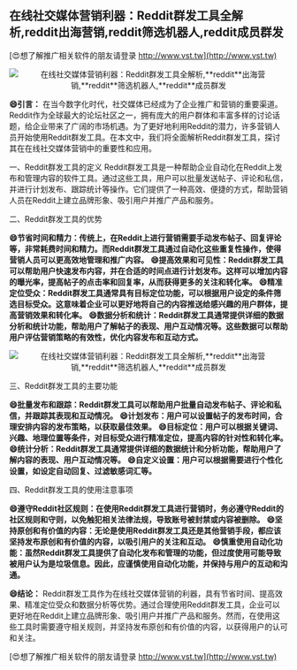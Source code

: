 ## **在线社交媒体营销利器：Reddit群发工具全解析,**reddit**出海营销,**reddit**筛选机器人,**reddit**成员群发**

[😍想了解推广相关软件的朋友请登录 http://www.vst.tw](http://www.vst.tw)

 <center><img src="https://vst.tw/MP4/tuiguang/png/4.png" alt="在线社交媒体营销利器：Reddit群发工具全解析,**reddit**出海营销,**reddit**筛选机器人,**reddit**成员群发"></center>

**😄引言：**
在当今数字化时代，社交媒体已经成为了企业推广和营销的重要渠道。Reddit作为全球最大的论坛社区之一，拥有庞大的用户群体和丰富多样的讨论话题，给企业带来了广阔的市场机遇。为了更好地利用Reddit的潜力，许多营销人员开始使用Reddit群发工具。在本文中，我们将全面解析Reddit群发工具，探讨其在在线社交媒体营销中的重要性和应用。

一、Reddit群发工具的定义
Reddit群发工具是一种帮助企业自动化在Reddit上发布和管理内容的软件工具。通过这些工具，用户可以批量发送帖子、评论和私信，并进行计划发布、跟踪统计等操作。它们提供了一种高效、便捷的方式，帮助营销人员在Reddit上建立品牌形象、吸引用户并推广产品和服务。

二、Reddit群发工具的优势

**😄节省时间和精力：传统上，在Reddit上进行营销需要手动发布帖子、回复评论等，非常耗费时间和精力。而Reddit群发工具通过自动化这些重复性操作，使得营销人员可以更高效地管理和推广内容。**
**😄提高效果和可见性：Reddit群发工具可以帮助用户快速发布内容，并在合适的时间点进行计划发布。这样可以增加内容的曝光率，提高帖子的点击率和回复率，从而获得更多的关注和转化率。**
**😄精准定位受众：Reddit群发工具通常具有目标定位功能，可以根据用户设定的条件筛选目标受众。这意味着企业可以更好地将自己的内容推送给感兴趣的用户群体，提高营销效果和转化率。**
**😄数据分析和统计：Reddit群发工具通常提供详细的数据分析和统计功能，帮助用户了解帖子的表现、用户互动情况等。这些数据可以帮助用户评估营销策略的有效性，优化内容发布和互动方式。**

 <center><img src="https://vst.tw/MP4/tuiguang/png/1.png" alt="在线社交媒体营销利器：Reddit群发工具全解析,**reddit**出海营销,**reddit**筛选机器人,**reddit**成员群发"></center>

三、Reddit群发工具的主要功能

**😄批量发布和跟踪：Reddit群发工具可以帮助用户批量自动发布帖子、评论和私信，并跟踪其表现和互动情况。**
**😄计划发布：用户可以设置帖子的发布时间，合理安排内容的发布策略，以获取最佳效果。**
**😄目标定位：用户可以根据关键词、兴趣、地理位置等条件，对目标受众进行精准定位，提高内容的针对性和转化率。**
**😄统计分析：Reddit群发工具通常提供详细的数据统计和分析功能，帮助用户了解内容的表现、用户互动情况等。**
**😄自定义设置：用户可以根据需要进行个性化设置，如设定自动回复、过滤敏感词汇等。**

四、Reddit群发工具的使用注意事项

**😄遵守Reddit社区规则：在使用Reddit群发工具进行营销时，务必遵守Reddit的社区规则和守则，以免触犯相关法律法规，导致账号被封禁或内容被删除。**
**😄坚持原创和有价值的内容：无论是使用Reddit群发工具还是其他营销手段，都应该坚持发布原创和有价值的内容，以吸引用户的关注和互动。**
**😄慎重使用自动化功能：虽然Reddit群发工具提供了自动化发布和管理的功能，但过度使用可能导致被用户认为是垃圾信息。因此，应谨慎使用自动化功能，并保持与用户的互动和沟通。**

**😄结论：**
Reddit群发工具作为在线社交媒体营销的利器，具有节省时间、提高效果、精准定位受众和数据分析等优势。通过合理使用Reddit群发工具，企业可以更好地在Reddit上建立品牌形象、吸引用户并推广产品和服务。然而，在使用这些工具时需要遵守相关规则，并坚持发布原创和有价值的内容，以获得用户的认可和关注。

[😍想了解推广相关软件的朋友请登录 http://www.vst.tw](http://www.vst.tw)



